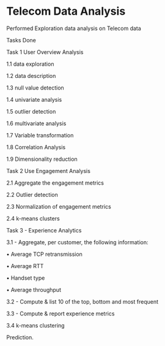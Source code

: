 # Telecom Data Analysis
 Performed Exploration data analysis on Telecom data

Tasks Done

Task 1 User Overview Analysis


1.1 data exploration

1.2 data description

1.3 null value detection

1.4 univariate analysis

1.5 outlier detection

1.6 multivariate analysis

1.7 Variable transformation

1.8 Correlation Analysis

1.9 Dimensionality reduction

Task 2 Use Engagement Analysis

2.1 Aggregate the engagement metrics

2.2 Outlier detection

2.3 Normalization of engagement metrics

2.4 k-means clusters

Task 3 - Experience Analytics

3.1 - Aggregate, per customer, the following information:

• Average TCP retransmission

• Average RTT

• Handset type

• Average throughput


3.2 - Compute & list 10 of the top, bottom and most frequent

3.3 - Compute & report experience metrics

3.4 k-means clustering

Prediction.

